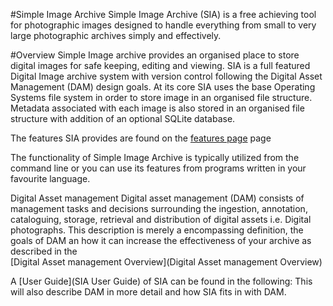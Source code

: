 #Simple Image Archive
Simple Image Archive (SIA) is a free achieving tool for photographic images designed to handle everything from small to very large photographic archives simply and effectively.

#Overview
Simple Image archive provides an organised place to store digital images for safe keeping, editing and viewing. SIA is a full featured Digital Image archive system with version control following the Digital Asset Management (DAM) design goals. At its core SIA uses the base Operating Systems file system in order to store image in an organised file structure. Metadata associated with each image is also stored in an organised file structure with addition of an optional SQLite database.

The features SIA provides are found on the [features page](Features) page

The functionality of Simple Image Archive is typically utilized from the command line or you can use its features from programs written in your favourite language.   

Digital Asset management
Digital asset management (DAM) consists of management tasks and decisions surrounding the ingestion, annotation, cataloguing, storage, retrieval and distribution of digital assets i.e. Digital photographs. This description is merely a encompassing definition, the goals of DAM an how it can increase the effectiveness of your archive as described in the   
[Digital Asset management Overview](Digital Asset management Overview) 

A [User Guide](SIA User Guide) of SIA can be found in the following: This will also describe DAM in more detail and how SIA fits in with DAM.
